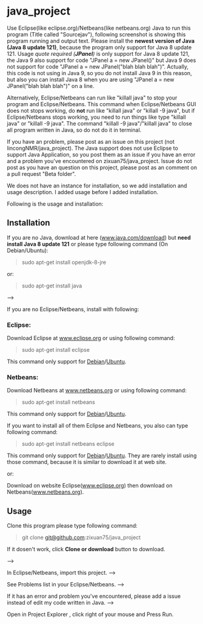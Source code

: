 # java_project
Use Eclipse(like eclipse.org)/Netbeans(like netbeans.org) Java to run this program (Title called "Sourcejav"), following screenshot is showing this program running and output text. Please install the **newest version of Java (Java 8 update 121)**, because the program only support for Java 8 update 121. Usage *quote required (**JPanel**)* is only support for Java 8 update 121, the Java 9 also support for code "JPanel a = new JPanel()" but Java 9 does not support for code "JPanel a = new JPanel("blah blah blah")". Actually, this code is not using in Java 9, so you do not install Java 9 in this reason, but also you can install Java 8 when you are using "JPanel a = new JPanel("blah blah blah")" on a line.

Alternatively, Eclipse/Netbeans can run like "killall java" to stop your program and Eclipse/Netbeans. This command when Eclipse/Netbeans GUI does not stops working,  do **not** run like "killall java" or "killall -9 java", but if Eclipse/Netbeans stops working, you need to run things like type "killall java" or "killall -9 java". The command "killall -9 java"/"killall java" to close all program written in Java, so do not do it in terminal.

If you have an problem, please post as an issue on this project (not lincongNMR/java_project). The Java support does not use Eclipse to support Java Application, so you post them as an issue if you have an error and a problem you've encountered on zixuan75/java_project. Issue do not post as you have an question on this project, please post as an comment on a pull request "Beta folder".

We does not have an instance for installation, so we add installation and usage description. I added usage before I added installation.

Following is the usage and installation:
## Installation
If you are no Java, download at here (www.java.com/download) but **need install Java 8 update 121** or please type following command (On Debian/Ubuntu):

> sudo apt-get install openjdk-8-jre

or:

> sudo apt-get install java

-->

If you are no Eclipse/Netbeans, install with following:

### Eclipse:
Download Eclipse at www.eclipse.org or using following command:
> sudo apt-get install eclipse

This command only support for [Debian](www.debian.org)/[Ubuntu](www.ubuntu.com).
### Netbeans:
Download Netbeans at www.netbeans.org or using following command:
> sudo apt-get install netbeans

This command only support for [Debian](www.debian.org)/[Ubuntu](www.ubuntu.com).

If you want to install all of them Eclipse and Netbeans, you also can type following command:

> sudo apt-get install netbeans eclipse

This command only support for [Debian](www.debian.org)/[Ubuntu](www.ubuntu.com). They are rarely install using those command, because it is similar to download it at web site. 

or:

Download on website Eclipse(www.eclipse.org) then download on Netbeans(www.netbeans.org).
## Usage 

Clone this program please type following command:
> git clone git@github.com:zixuan75/java_project 

If it dosen't work, click **Clone or download** button to download.

-->

In Eclipse/Netbeans, import this project. --> 

See Problems list in your Eclipse/Netbeans. --> 

If it has an error and problem you've encountered, please add a issue instead of edit my code written in Java. -->

Open in Project Explorer , click right of your mouse and Press Run.
